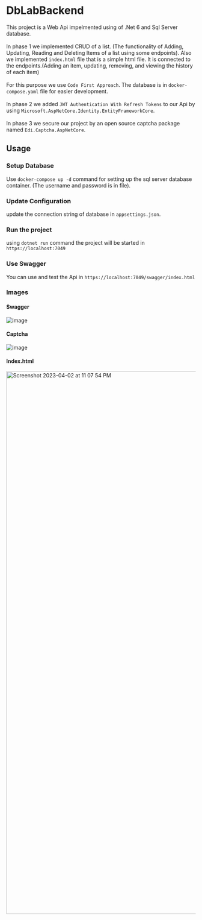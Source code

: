 # DbLabBackend

This project is a Web Api impelmented using of .Net 6 and Sql Server database.
<br/>
<br/>
In phase 1 we implemented CRUD of a list. (The functionality of Adding, Updating, Reading and Deleting Items of a list using some endpoints). Also we implemented `index.html` file that is a simple html file. It is connected to the endpoints.(Adding an item, updating, removing, and viewing the history of each item)
<br/>
<br/>
For this purpose we use `Code First Approach`. The database is in `docker-compose.yaml` file for easier development. 
<br/>
<br/>
In phase 2 we added `JWT Authentication With Refresh Tokens` to our Api by using ` Microsoft.AspNetCore.Identity.EntityFrameworkCore `.
<br/>
<br/>
In phase 3 we secure our project by an open source captcha package named `Edi.Captcha.AspNetCore`.


## Usage
### Setup Database

Use `docker-compose up -d` command for setting up the sql server database container.
(The username and password is in file).


### Update Configuration

update the connection string of database in `appsettings.json`.

### Run the project

using `dotnet run` command the project will be started in `https://localhost:7049`

### Use Swagger

You can use and test the Api in `https://localhost:7049/swagger/index.html`

### Images

#### Swagger
![image](https://user-images.githubusercontent.com/58943927/229371982-aaca6835-6920-4c23-bb3c-f616b677b7e2.png)

#### Captcha
![image](https://user-images.githubusercontent.com/58943927/229371954-ebad0c2d-b2a8-435e-a5db-d50ece3199de.png)

#### Index.html
<img width="1440" alt="Screenshot 2023-04-02 at 11 07 54 PM" src="https://user-images.githubusercontent.com/58943927/229372303-e401a4c8-9135-4506-9d30-3bc1b19a054b.png">

